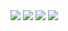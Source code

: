  <img src="https://img.shields.io/badge/Leehanyoung-632CA6?style=flat&logo=datadog&logoColor=white"/>
 <img src="https://img.shields.io/badge/276DC3?style=flat&logo=R&logoColor=white"/>
 <img src="https://img.shields.io/badge/Leehanyoung-632CA6?style=flat&logo=datadog&logoColor=white"/>
 <img src="https://img.shields.io/badge/Leehanyoung-632CA6?style=flat&logo=datadog&logoColor=white"/>
